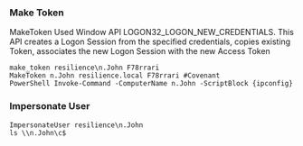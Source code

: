 ### Make Token
MakeToken Used Window API LOGON32_LOGON_NEW_CREDENTIALS.
This API creates a Logon Session from the specified credentials, copies existing Token, associates the new Logon Session with the new Access Token
```
make_token resilience\n.John F78rrari
MakeToken n.John resilience.local F78rrari #Covenant
PowerShell Invoke-Command -ComputerName n.John -ScriptBlock {ipconfig}
```
### Impersonate User
```
ImpersonateUser resilience\n.John
ls \\n.John\c$

```
